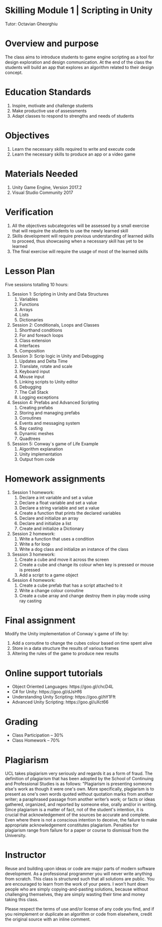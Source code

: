 <h1><strong>Skilling Module 1 | Scripting in Unity</strong></h1>
<p>Tutor: Octavian Gheorghiu</p>
<h1>Overview and purpose</h1>
<p>The class aims to introduce students to game engine scripting as a tool for design exploration and design communication. At the end of the class the students will build an app that explores an algorithm related to their design concept.</p>
<h1>Education Standards</h1>
<ol>
<li>Inspire, motivate and challenge students</li>
<li>Make productive use of assessments</li>
<li>Adapt classes to respond to strengths and needs of students</li>
</ol>
<h1><strong>Objectives</strong></h1>
<ol>
<li>Learn the necessary skills required to write and execute code</li>
<li>Learn the necessary skills to produce an app or a video game</li>
</ol>
<h1>Materials Needed</h1>
<ol>
<li>Unity Game Engine, Version 2017.2</li>
<li>Visual Studio Community 2017</li>
</ol>
<h1>Verification</h1>
<ol>
<li>All the objectives subcategories will be assessed by a small exercise that will require the students to use the newly learned skill</li>
<li>Skills development will require previous understanding of learned skills to proceed, thus showcasing when a necessary skill has yet to be learned</li>
<li>The final exercise will require the usage of most of the learned skills</li>
</ol>
<h1>Lesson Plan</h1>
<p>Five sessions totalling 10 hours:</p>
<ol>
<li>Session 1: Scripting in Unity and Data Structures
<ol>
<li>Variables</li>
<li>Functions</li>
<li>Arrays</li>
<li>Lists</li>
<li>Dictionaries</li>
</ol>
</li>
<li>Session 2: Conditionals, Loops and Classes
<ol>
<li>Shorthand conditions</li>
<li>For and foreach loops</li>
<li>Class extension</li>
<li>Interfaces</li>
<li>Composition</li>
</ol>
</li>
<li>Session 3: Scrip logic in Unity and Debugging
<ol>
<li>Updates and Delta Time</li>
<li>Translate, rotate and scale</li>
<li>Keyboard input</li>
<li>Mouse input</li>
<li>Linking scripts to Unity editor</li>
<li>Debugging</li>
<li>The Call Stack</li>
<li>Logging exceptions</li>
</ol>
</li>
<li>Session 4: Prefabs and Advanced Scripting
<ol>
<li>Creating prefabs</li>
<li>Storing and managing prefabs</li>
<li>Coroutines</li>
<li>Events and messaging system</li>
<li>Ray casting</li>
<li>Dynamic meshes</li>
<li>Quadtrees</li>
</ol>
</li>
<li>Session 5: Conway`s game of Life Example
<ol>
<li>Algorithm explanation</li>
<li>Unity implementation</li>
<li>Output from code</li>
</ol>
</li>
</ol>
<h1>Homework assignments</h1>
<ol>
<li>Session 1 homework:
<ol>
<li>Declare a int variable and set a value</li>
<li>Declare a float variable and set a value</li>
<li>Declare a string variable and set a value</li>
<li>Create a function that prints the declared variables</li>
<li>Declare and initialize an array</li>
<li>Declare and initialize a list</li>
<li>Create and initialize a Dictionary</li>
</ol>
</li>
<li>Session 2 homework:
<ol>
<li>Write a function that uses a condition</li>
<li>Write a for loop</li>
<li>Write a dog class and initialize an instance of the class</li>
</ol>
</li>
<li>Session 3 homework:
<ol>
<li>Create a cube and move it across the screen</li>
<li>Create a cube and change its colour when key is pressed or mouse is pressed</li>
<li>Add a script to a game object</li>
</ol>
</li>
<li>Session 4 homework:
<ol>
<li>Create a cube prefab that has a script attached to it</li>
<li>Write a change colour coroutine</li>
<li>Create a cube array and change destroy them in play mode using ray casting</li>
</ol>
</li>
</ol>
<h1>Final assignment</h1>
<p>Modify the Unity implementation of Conway`s game of life by:</p>
<ol>
<li>Add a coroutine to change the cubes colour based on time spent alive</li>
<li>Store in a data structure the results of various frames</li>
<li>Altering the rules of the game to produce new results</li>
</ol>
<h1>Online support tutorials</h1>
<ul>
<li>Object Oriented Languages: https://goo.gl/chcD4L</li>
<li>C# for Unity: https://goo.gl/dJsHf6</li>
<li>Understanding Unity Scripting: https://goo.gl/hY1Fft</li>
<li>Advanced Unity Scripting: https://goo.gl/uXct66</li>
</ul>
<h1>Grading</h1>
<ul>
<li>Class Participation &ndash; 30%</li>
<li>Class Homework &ndash; 70%</li>
</ul>
<h1>Plagiarism</h1>
<p>UCL takes plagiarism very seriously and regards it as a form of fraud. The definition of plagiarism that has been adopted by the School of Continuing and Professional Studies is as follows: "Plagiarism is presenting someone else's work as though it were one's own. More specifically, plagiarism is to present as one's own words quoted without quotation marks from another writer; a paraphrased passage from another writer&rsquo;s work; or facts or ideas gathered, organized, and reported by someone else, orally and/or in writing. Since plagiarism is a matter of fact, not of the student's intention, it is crucial that acknowledgement of the sources be accurate and complete. Even where there is not a conscious intention to deceive, the failure to make appropriate acknowledgement constitutes plagiarism. Penalties for plagiarism range from failure for a paper or course to dismissal from the University.</p>
<h1>Instructor</h1>
<p>Reuse and building upon ideas or code are major parts of modern software development. As a professional programmer you will never write anything from scratch. This class is structured such that all solutions are public. You are encouraged to learn from the work of your peers. I won't hunt down people who are simply copying-and-pasting solutions, because without challenging themselves, they are simply wasting their time and money taking this class.</p>
<p>Please respect the terms of use and/or license of any code you find, and if you reimplement or duplicate an algorithm or code from elsewhere, credit the original source with an inline comment.</p>
